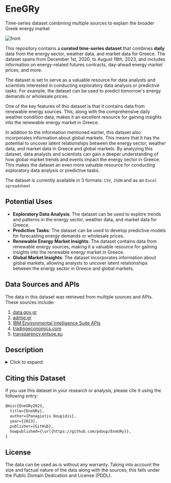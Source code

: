 # EneGRy

Time-series dataset combining multiple sources to explain the broader Greek energy market

![front](https://github.com/pdoup/EneGRy/assets/72436005/e029e857-25e4-4be4-8914-314c84cd9cbb)

This repository contains a **curated time-series dataset** that combines **daily** data from the energy sector, weather data, and market data for Greece. The dataset spans from December 1st, 2020, to August 18th, 2023, and includes information on energy-related futures contracts, day-ahead energy market prices, and more.

The dataset is set to serve as a valuable resource for data analysts and scientists interested in conducting exploratory data analysis or predictive tasks. For example, the dataset can be used to predict tomorrow's energy demands or wholesale prices.

One of the key features of this dataset is that it contains data from renewable energy sources. This, along with the comprehensive daily weather condition data, makes it an excellent resource for gaining insights into the renewable energy market in Greece.

In addition to the information mentioned earlier, this dataset also incorporates information about global markets. This means that it has the potential to uncover latent relationships between the energy sector, weather data, and market data in Greece and global markets. By analyzing this dataset, data analysts and scientists can gain a deeper understanding of how global market trends and events impact the energy sector in Greece. This makes the dataset an even more valuable resource for conducting exploratory data analysis or predictive tasks.

The dataset is currently available in 3 formats: `CSV`, `JSON` and as an `Excel spreadsheet`
## Potential Uses

- **Exploratory Data Analysis**: The dataset can be used to explore trends and patterns in the energy sector, weather data, and market data for Greece.
- **Predictive Tasks**: The dataset can be used to develop predictive models for forecasting energy demands or wholesale prices.
- **Renewable Energy Market Insights**: The dataset contains data from renewable energy sources, making it a valuable resource for gaining insights into the renewable energy market in Greece.
- **Global Market Insights**: The dataset incorporates information about global markets, allowing analysts to uncover latent relationships between the energy sector in Greece and global markets.

## Data Sources and APIs

The data in this dataset was retrieved from multiple sources and APIs. These sources include:

1. [data.gov.gr](https://data.gov.gr/)
2. [admie.gr](https://www.admie.gr/)
3. [IBM Environmental Intelligence Suite APIs](https://www.ibm.com/products/environmental-intelligence-suite/apis)
4. [tradingeconomics.com](https://tradingeconomics.com/)
5. [transparency.entsoe.eu](https://transparency.entsoe.eu/)

## Description

<details>
  <summary>Click to expand</summary>
  
  |Feature|Type|Unit|Description|
| :------------ | :------------ | :------------ | :------------ |
|temp_min|int|`°C`|Minimum recorded temperature ; station `LGAV`, Spata, Attica, Greece|
|temp_max|int|`°C`|Maximum recorded temperature ; station `LGAV`, Spata, Attica, Greece|
|temp_avg|float|`°C`|Daily average temperature ; station `LGAV`, Spata, Attica, Greece|
|wx_phrase_most_freq|string|-|Most prominent expected weather conditions throughout that day (e.g., `Fair`, `Partly Cloudy`, `Light Rain`)|
|dewPt_min|int|`°C`|Minimum temperature at dew-point ; station `LGAV`, Spata, Attica, Greece|
|dewPt_max|int|`°C`|Maximum temperature at dew-point ; station `LGAV`, Spata, Attica, Greece|
|dewPt_avg|float|`°C`|Daily average temperature at dew-point ; station `LGAV`, Spata, Attica, Greece|
|heat_index_min|int|`°C`|Minimum recorded HI ; station `LGAV`, Spata, Attica, Greece. (HI: human-perceived equivalent temperature)|
|heat_index_max|int|`°C`|Maximum recorded HI ; station `LGAV`, Spata, Attica, Greece.|
|heat_index_avg|float|`°C`|Daily average HI ; station `LGAV`, Spata, Attica, Greece.|
|rh_min|int|`%`|Minimum relative-humidity ; station `LGAV`, Spata, Attica, Greece. Ranges from `0` to `100`|
|rh_max|int|`%`|Maximum relative-humidity ; station `LGAV`, Spata, Attica, Greece. Ranges from `0` to `100`|
|rh_avg|float|`%)`|Daily average relative-humidity ; station `LGAV`, Spata, Attica, Greece. Ranges from `0` to `100`|
|pressure_avg|float|`hPa/mbar`|Daily average atmospheric pressure ; station `LGAV`, Spata, Attica, Greece|
|vis_avg|int|`km (kilometer)`|Daily average visibility ; station `LGAV`, Spata, Attica, Greece|
|wdir_avg|int|`degrees (°)`|Daily average wind direction; station `LGAV`, Spata, Attica, Greece|
|wdir_cardinal_most_freq|string|-|Daily average secondary intercardinal directions (e.g., `SSW`, `VAR`, `NNW`); station `LGAV`, Spata, Attica, Greece|
|gust_max|int|`km/h`|Maximum recorded wind gusts; station `LGAV`, Spata, Attica, Greece|
|wspd_min|int|`km/h`|Minimum wind speed ; station `LGAV`, Spata, Attica, Greece|
|wspd_max|int|`km/h`|Maximum wind speed ; station `LGAV`, Spata, Attica, Greece|
|wspd_avg|float|`km/h`|Daily average wind speed ; station `LGAV`, Spata, Attica, Greece|
|uv_desc_least_freq|string|-|Least prominent ultraviolet-index for the day (e.g., `Low`, `Moderate`) ; station `LGAV`, Spata, Attica, Greece|
|uv_desc_most_freq|string|-|Most prominent ultraviolet-index for the day (e.g., `Low`, `Moderate`) ; station `LGAV`, Spata, Attica, Greece|
|uv_index_min|int|`scale (0-11+)`|Lowest recorded UV index; station `LGAV`, Spata, Attica, Greece|
|uv_index_max|int|`scale (0-11+)`|Highest recorded UV index; station `LGAV`, Spata, Attica, Greece|
|clds_most_freq|string|-|Most observed sky cloud coverage; station `LGAV`, Spata, Attica, Greece. ![More info](https://github.com/pdoup/EneGRy/blob/main/images/clouds_exp.png)|
|gas_load|int|`MWh`|Total gas load on the energy grid `GR`|
|wind_power_load|int|`MWh`|Load attributed to wind power generators `GR`|
|renewable_energy_load|int|`MWh`|Load attributed to renewable energy sources available on the power grid `GR`|
|net_imports|int|`MWh`|Total (`Imported` - `Exported`) energy balance `GR`|
|coal_load|int|`MWh`|Load attributed to traditional coal-fired plants available on the power grid `GR`|
|natural_gas_load|int|`MWh`|Total natural gas load on the energy grid `GR`|
|hydropower_load|int|`MWh`|Load on the energy grid from hydroelectric sources `GR`|
|gross_energy_load|int|`MWh`|Represents the quantity of energy necessary to satisfy domestic energy demands `GR`|
|renewable_energy_production|int|`MWh`|Total power produced by renewable energy sources `GR`|
|day_ahead_market_avg_clearing_price|float|`EUR / MWh`|For every market time  unit (typically `1H`) the day-ahead prices in each bidding zone (Currency/MWh) `GR`. The hourly clearing prices are aggregated to a daily average, meant to represent the daily mean wholesale price|
|wind_energy_index|float|`USD`|Tracks the performance of publicly traded companies in the wind energy sector as well as those businesses that do not produce energy but make most of their revenues by providing goods and services to the wind energy industry.|
|wind_energy_index_pct_change|float|`%`|Daily shift in the wind index expressed as a percentage.|
|wind_energy_index_change|float|-|Daily shift in the wind index expressed as the numeric difference (`current_index` - `previous_index`).|
|solar_energy_index|float|`USD`|Tracks the performance of publicly traded companies in the solar energy sector as well as those businesses that do not produce energy but make most of their revenues by providing goods and services to the solar energy industry.|
|solar_energy_index_pct_change|float|`%`|Daily shift in the solar index expressed as a percentage.|
|solar_energy_index_change|float|-|Daily shift in the solar index expressed as the numeric difference (`current_index` - `previous_index`).|
|heating_oil_futures_US|float|`USD`|Heating oil, also known as No. 2 fuel oil futures.|
|heating_oil_futures_US_pct_change|float|`%`|Daily shift in the heating oil futures contracts expressed as a percentage.|
|heating_oil_futures_US_change|float|-|Daily shift in the heating oil futures contracts prices expressed as the numeric difference (`current` - `previous`).|
|carbon_permits_EU|float|`EUR`|Sourced from the European Union Emissions Trading System (EU ETS). Allowances for carbon emissions are first allocated considering EU directives for the maximum amount of greenhouse gases that can be emitted (can be traded).|
|carbon_permits_EU_pct_change|float|`%`|Daily shift in the allowances price for carbon emissions expressed as a percentage.|
|carbon_permits_EU_change|float|-|Daily shift in the allowances price for carbon emissions expressed as the numeric difference (`current` - `previous`).|
|coal_futures|float|`USD`|Newcastle coal futures. The standard GC Newcastle contact listed on Intercontinental Exchange (ICE) weights 1,000 metric tonnes.|
|coal_futures_pct_change|float|`%`|Daily shift in the coal futures contracts expressed as a percentage.|
|coal_futures_change|float|-|Daily shift in the coal futures contracts prices expressed as the numeric difference (`current` - `previous`).|
|natural_gas_eu_dutch_ttf_prices|float|`EUR/MWh`|Dutch TTF Gas. European benchmark for gas prices stipulating physical delivery as part of the agreement.|
|natural_gas_eu_dutch_ttf_prices_pct_change|float|`%`|Daily shift in the Dutch TTF Gas contracts expressed as a percentage.|
|natural_gas_eu_dutch_ttf_prices_change|float|-|Daily shift in the Dutch TTF Gas contracts prices expressed as the numeric difference (`current` - `previous`).|
|wti_crude_oil_futures|float|`USD/Bbl`|West Texas Intermediate (WTI) benchmark for US crude.|
|wti_crude_oil_futures_pct_change|float|`%`|Daily shift in the WTI futures contracts expressed as a percentage.|
|wti_crude_oil_futures_change|float|-|Daily shift in the WTI futures contracts expressed as the numeric difference (`current` - `previous`).|  
</details>

## Citing this Dataset

If you use this dataset in your research or analysis, please cite it using the following entry:

```
@misc{EneGRy2023,
  title={EneGRy},
  author={Panagiotis Doupidis},
  year={2023},
  publisher={GitHub},
  howpublished={\url{https://github.com/pdoup/EneGRy}},
}
```

## License

The data can be used as is without any warranty. Taking into account the size and factual nature of the data along with the sources, this falls under the Public Domain Dedication and License (PDDL).

